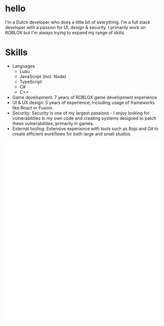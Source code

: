 # hello

I'm a Dutch developer who does a little bit of everything. I'm a full stack developer with a passion for UI, design & security.
I primarily work on ROBLOX but I'm always trying to expand my range of skills.

# Skills
* Languages
    * Luau
    * JavaScript (incl. Node)
    * TypeScript
    * C#
    * C++
* Game development: 7 years of ROBLOX game development experience
* UI & UX design: 5 years of experience, including usage of frameworks like Roact or Fusion.
* Security: Security is one of my largest passions - I enjoy looking for vulnerabilities in my own code and creating systems designed to patch these vulnerabilities, primarily in games. 
* External tooling: Extensive experience with tools such as Rojo and Git to create efficient workflows for both large and small studios.



![](https://raw.githubusercontent.com/VirtualButFake/stats/master/generated/overview.svg#gh-dark-mode-only)
![](https://raw.githubusercontent.com/VirtualButFake/stats/master/generated/languages.svg#gh-dark-mode-only)
